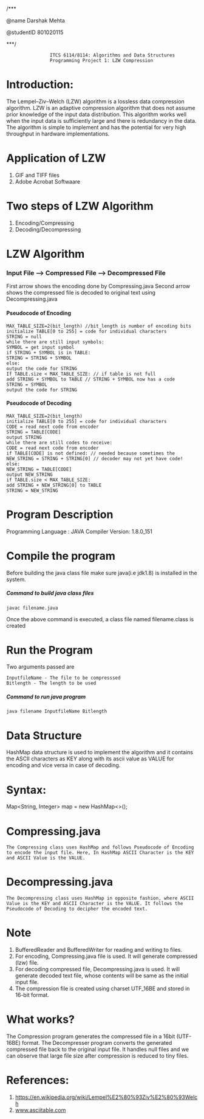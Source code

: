 /***

@name Darshak Mehta

@studentID 801020115

***/

					ITCS 6114/8114: Algorithms and Data Structures
					Programming Project 1: LZW Compression

# Introduction:

The Lempel–Ziv–Welch (LZW) algorithm is a lossless data compression algorithm. LZW is an adaptive compression algorithm that does not assume prior knowledge of the input data distribution. This algorithm works well when the input data is sufficiently large and there is redundancy in the data. The algorithm is simple to implement and has the potential for very high throughput in hardware implementations.

# Application of LZW

1. GIF and TIFF files
2. Adobe Acrobat Softwaare

# Two steps of LZW Algorithm
1. Encoding/Compressing
2. Decoding/Decompressing

# LZW Algorithm
### Input File --> Compressed File --> Decompressed File
First arrow shows the encoding done by Compressing.java
Second arrow shows the compressed file is decoded to original text using Decompressing.java


#### Pseudocode of Encoding

~~~
MAX_TABLE_SIZE=2(bit_length) //bit_length is number of encoding bits
initialize TABLE[0 to 255] = code for individual characters
STRING = null
while there are still input symbols:
SYMBOL = get input symbol
if STRING + SYMBOL is in TABLE:
STRING = STRING + SYMBOL
else:
output the code for STRING
If TABLE.size < MAX_TABLE_SIZE: // if table is not full
add STRING + SYMBOL to TABLE // STRING + SYMBOL now has a code
STRING = SYMBOL
output the code for STRING
~~~

#### Pseudocode of Decoding

~~~
MAX_TABLE_SIZE=2(bit_length)
initialize TABLE[0 to 255] = code for individual characters
CODE = read next code from encoder
STRING = TABLE[CODE]
output STRING
while there are still codes to receive:
CODE = read next code from encoder
if TABLE[CODE] is not defined: // needed because sometimes the
NEW_STRING = STRING + STRING[0] // decoder may not yet have code!
else:
NEW_STRING = TABLE[CODE]
output NEW_STRING
if TABLE.size < MAX_TABLE_SIZE:
add STRING + NEW_STRING[0] to TABLE
STRING = NEW_STRING
~~~

# Program Description
Programming Language : JAVA
Compiler Version: 1.8.0_151


# Compile the program
Before building the java class file make sure java(i.e jdk1.8) is installed in the system.

##### Command to build java class files

~~~~
javac filename.java
~~~~
Once the above command is executed, a class file named filename.class is created

# Run the Program
Two arguments passed are
~~~
InputfileName - The file to be compresssed
Bitlength - The length to be used
~~~

##### Command to run java program
~~~
java filename InputfileName Bitlength
~~~

# Data Structure
HashMap data structure is used to implement the algorithm and it contains the ASCII characters as KEY along with its ascii value as VALUE for encoding and vice versa in case of decoding.

# Syntax:
Map<String, Integer> map = new HashMap<>();

# Compressing.java
~~~
The Compressing class uses HashMap and follows Pseudocode of Encoding to encode the input file. Here, In HashMap ASCII Character is the KEY and ASCII Value is the VALUE.
~~~
# Decompressing.java
~~~
The Decompressing class uses HashMap in opposite fashion, where ASCII Value is the KEY and ASCII Character is the VALUE. It follows the Pseudocode of Decoding to decipher the encoded text.
~~~

# Note
1. BufferedReader and BufferedWriter for reading and writing to files.
2. For encoding, Compressing.java file is used. It will generate compressed (lzw) file.
3. For decoding compressed file, Decompressing.java is used. It will generate decoded text file, whose contents will be same as the initial input file.
4. The compression file is created using charset UTF_16BE and stored in 16-bit format.


# What works?
The Compression program generates the compressed file in a 16bit (UTF-16BE) format. The Decompresser program converts the generated compressed file back to the original input file. It handles null files and we can observe that large file size after compression is reduced to tiny files.


# References:
1. https://en.wikipedia.org/wiki/Lempel%E2%80%93Ziv%E2%80%93Welch 
2. www.asciitable.com
